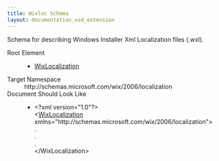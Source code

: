 ```yaml
---
title: Wixloc Schema
layout: documentation_xsd_extension
---
```

<p>             Schema for describing Windows Installer Xml Localization files (.wxl).         </p>
<dl>
  <dt>Root Element</dt>
  <dd>
    <ul>
      <li>
        <a href="./wixlocalization/" class="extension">WixLocalization</a>
      </li>
    </ul>
  </dd>
  <dt>Target Namespace</dt>
  <dd>http://schemas.microsoft.com/wix/2006/localization</dd>
  <dt>Document Should Look Like</dt>
  <dd>
    <ul>
      <li>&lt;?xml version="1.0"?&gt;<br />&lt;<a href="./wixlocalization/" class="extension">WixLocalization</a> xmlns="http://schemas.microsoft.com/wix/2006/localization"&gt;<br />.<br />.<br />.<br />&lt;/WixLocalization&gt;</li>
    </ul>
  </dd>
</dl>
